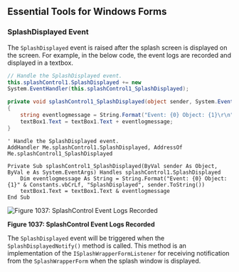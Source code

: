 <!--
source: image
domain: syncfusion-sdk
task: pdf-ocr-to-markdown
language: en (keep original; do not translate)
source_filename: page_1535.jpeg
document_name: tools
page_number: 1535
page_id: tools#page_1535
product: Syncfusion Winforms
version: 11.4.0.26
timestamp: 2025-08-09T08:57:42Z
fidelity: lossless
-->

## Essential Tools for Windows Forms

### SplashDisplayed Event

The `SplashDisplayed` event is raised after the splash screen is displayed on the screen. For example, in the below code, the event logs are recorded and displayed in a textbox.

```csharp
// Handle the SplashDisplayed event.
this.splashControl1.SplashDisplayed += new
System.EventHandler(this.splashControl1_SplashDisplayed);

private void splashControl1_SplashDisplayed(object sender, System.EventArgs e)
{
    string eventlogmessage = String.Format("Event: {0} Object: {1}\r\n", "SplashDisplayed", sender.ToString());
    textBox1.Text = textBox1.Text + eventlogmessage;
}
```

```vb.net
' Handle the SplashDisplayed event.
AddHandler Me.splashControl1.SplashDisplayed, AddressOf Me.splashControl1_SplashDisplayed

Private Sub splashControl1_SplashDisplayed(ByVal sender As Object, ByVal e As System.EventArgs) Handles splashControl1.SplashDisplayed
    Dim eventlogmessage As String = String.Format("Event: {0} Object: {1}" & Constants.vbCrLf, "SplashDisplayed", sender.ToString())
    textBox1.Text = textBox1.Text & eventlogmessage
End Sub
```

![Figure 1037: SplashControl Event Logs Recorded](attachment://splashlogs.png)

**Figure 1037: SplashControl Event Logs Recorded**

The `SplashDisplayed` event will be triggered when the `SplashDisplayedNotify()` method is called. This method is an implementation of the `ISplashWrapperFormListener` for receiving notification from the `SplashWrapperForm` when the splash window is displayed.